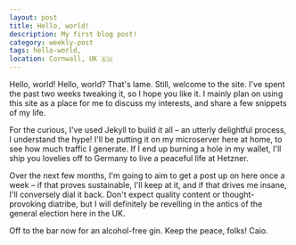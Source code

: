 ```yaml
---
layout: post
title: Hello, world!
description: My first blog post!
category: weekly-post
tags: hello-world,
location: Cornwall, UK 🇪🇺
---
```


Hello, world! Hello, world? That's lame. Still, welcome to the site. I've spent the past two weeks tweaking it, so I hope you like it. I mainly plan on using this site as a place for me to discuss my interests, and share a few snippets of my life.

For the curious, I've used Jekyll to build it all &ndash; an utterly delightful process, I understand the hype! I'll be putting it on my microserver here at home, to see how much traffic I generate. If I end up burning a hole in my wallet, I'll ship you lovelies off to Germany to live a peaceful life at Hetzner.

Over the next few months, I'm going to aim to get a post up on here once a week &ndash; if that proves sustainable, I'll keep at it, and if that drives me insane, I'll conversely dial it back. Don't expect quality content or thought-provoking diatribe, but I will definitely be revelling in the antics of the general election here in the UK.

Off to the bar now for an alcohol-free gin. Keep the peace, folks! Caio.
